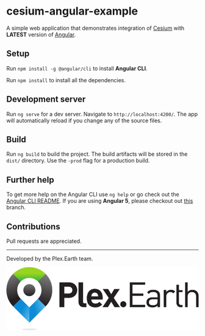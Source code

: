 # cesium-angular-example

A simple web application that demonstrates integration of [Cesium](https://cesiumjs.org/) with **LATEST** version of [Angular](https://angular.io/).

## Setup

Run `npm install -g @angular/cli` to install **Angular CLI**.

Run `npm install` to install all the dependencies.

## Development server

Run `ng serve` for a dev server. Navigate to `http://localhost:4200/`. The app will automatically reload if you change any of the source files.

## Build

Run `ng build` to build the project. The build artifacts will be stored in the `dist/` directory. Use the `-prod` flag for a production build.

## Further help

To get more help on the Angular CLI use `ng help` or go check out the [Angular CLI README](https://github.com/angular/angular-cli/blob/master/README.md).
If you are using **Angular 5**, please checkout out [this](https://github.com/Developer-Plexscape/cesium-angular-example/tree/ng5) branch.

## Contributions

Pull requests are appreciated.

---

Developed by the Plex.Earth team.

<a href="https://plexearth.com/"><img alt="Plex.Earth" src="plexscape.jpg" /></a>
